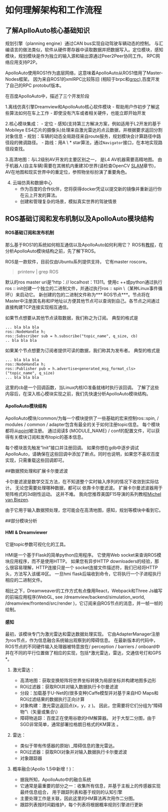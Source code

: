 如何理解架构和工作流程
===========================================

## 了解AplloAuto核心基础知识 

规划引擎（planning engine）通过CAN bus实现自动驾驶车辆动态的控制。 与汇编语言的做法类似，软件从硬件寄存器中读取数据并把数据写入。定位模块，感知模块，规划模块是作为独立的输入源和输出源通过Peer2Peer协同工作。 RPC网络应用支持P2P。
 
ApolloAuto使用ROS1作为底层网络，这意味着ApolloAuto从ROS1借用了Master-Nodes框架。 因为来自ROS1的xmlRPC比较陈旧 \(相较于brpc和[grpc](https://yiakwy.github.io/blog/2017/10/01/gRPC-C-CORE)\),百度开发了自己的RPC protobuf版本。

在百度ApolloAuto中，描述了三个开发阶段

1.离线仿真引擎Dreamview和ApolloAuto核心软件模块
    - 帮助用户作初步了解这些算法如何在车上工作
    - 即使没有汽车或者相关硬件，也能立即开始开发
 
2.核心模块集成：
    - 定位
    - 感知\(支持第三方解决方案，例如适用于L2开发的基于Mobileye ES4芯片的摄像头\)处理来自激光雷达的点云数据，并根据要求返回分割对象信息
    - 规划：车辆的动态全局路径来自route服务，规划模块会计算路径中路径段的微调路径。
    - 路线：用A \ * star算法，通过`Navigator`接口，在本地实现路径段查找。

3.高清地图：与L2级别AV开发的主要区别之一， 是L4 AV机器需要高精地图。 由于机器人\(自主车辆\)需要在其微机内重建3D世界\(请检查OpenCV [SLAM]()章节\)，AV在地图和现实世界中的重定位，参照物坐标扮演了重要角色。

4. 云端仿真和数据中心
    - 作为百度的合作伙伴，您将获得docker凭证以提交新的镜像并重新运行你在云上开发的算法。
    - 创建和管理复杂的场景，模拟真实世界的驾驶情景

## ROS基础订阅和发布机制以及ApolloAuto模块结构

#### ROS基础订阅和发布机制

那么基于ROS1的系统如何相互通信以及ApolloAuto如何利用它？ ROS有[教程](http://wiki.ros.org/ROS/Tutorials)，在分析ApolloAuto模块结构之前，先了解下ROS。


ROS是一款软件，目前仅由Ubuntu系列提供支持， 它有master roscore。

> printenv | grep ROS

默认的ros master uri是“http：// localhost：11311。使用c ++或python通过执行ros :: init创建一个独立的二进制文件，并通过执行ros :: spin \（某种Linux事件循环\）来启动它。 新创建的包的二进制文件称为*** ROS节点***。节点将在Master中注册其名称和IP地址以方便其他节点可以查询到自己。各节点之间通过直接构建TCP连接实现相互通信。

如果节点想要从其他节点读取数据，我们称之为订阅。 典型的格式是
```
... bla bla bla
ros::NodeHandle h;
ros::Subscriber sub = h.subscribe("topic_name", q_size, cb)
.. bla bla bla
```

如果某个节点想要为订阅者提供可读的数据，我们称其为发布者。 典型的格式是
```
... bla bla bla
ros::NodeHandle h;
ros::Publisher pub = h.advertise<generated_msg_format_cls>("topic_name", q_size)
... bla bla bla
```

这里的cb是一个回调函数，当Linux内核IO准备就绪时执行该回调。 了解了这些内容后，在深入核心模块实现之前，我们先快速分析ApolloAuto模块结构。


#### ApolloAuto模块结构

ApolloAuto模块/common/为每一个模块提供了一些基础的宏来控制ros::spin,  / modules / common / adapter包含有最全的关于如何注册topic信息。 每个模块都将从[point](https://github.com/yiakwy/apollo/blob/master/modules/common/adapters/adapter_manager.cc#L50)被注册。 通过阅读$ {MODULE_NAME} / conf的配置文件，可以获得有关模块订阅和发布topic的基本信息。

每个模块首先触发“Init”接口并注册回调。 如果你想在gdb中逐步调试ApolloAuto，请确保在这些回调中添加了断点。同时也说明，如果您不喜欢百度实现，只需重载这些回调即可。

##数据预处理和扩展卡尔曼滤波

卡尔曼滤波是数学交互方法，在不知道整个实时输入序列的情况下收敛到实际估计。 无论您需要处理哪种数据，都可以
依靠卡尔曼滤波。 扩展卡尔曼滤波器用于矩阵格式的3d刚性运动。 这并不难。 我向您推荐美国F15导演的系列教程[Michel van Biezen](https://www.youtube.com/watch?v=CaCcOwJPytQ).

由于它用于输入数据预处理，您可能会在高清地图，感知，规划等模块中看到它。

##部分模块分析

#### HMI & Dreamviewer

它是topic参数可视化化的工具。

HMI是一个基于Flask的简单python应用程序。
它使用Web socket来查询ROS模块应用程序，而不是使用HTTP。 如果您有异步HTTP downloaders的经验，那么很容易理解，HTTP连接只是一个
socket连接文件描述符，我们已经将HTTP头，方法写入该缓冲区。 一旦hmi flask后端收到命令，它将执行一个子进程执行相应的二进制文件。

相比之下，Dreamweaver的工作方式有点像用React，Webpack和Three Js编写的前端应用程序\(WebGL, see /dreamview/backend/simulation_world, /dreamview/frontend/src/render \)，它订阅来自ROS节点的消息，并一帧一帧的绘制。

#### 感知

最初，该模块专门为激光雷达和雷达数据处理实现。 它由AdapterManager注册为ros节点，作为信息融合系统输出观察到的障碍信息。 在最新版本的代码中，ROS节点的不同硬件输入处理器被特意放在/ perception / barriers / onboard中并在不同的平行位置做了相应的实现，包括*激光雷达，雷达，交通信号灯和GPS *。

1.	激光雷达：
    - 高清地图：获取变换矩阵将世界坐标转换为局部坐标并构建地图多边形
    - ROI过滤器：获取ROI并对输入数据执行卡尔曼滤波
    - 分段：加载基于U-Net的\(很多变种\)Caffe模型并对基于来自HD Maps和ROI过滤结果的数据执行正向计算
    - 对象构建：激光雷达返回点\(x，y，z \)。 因此，您需要将它们分组为“障碍物”\（矢量或集合\）
    - 障碍物追踪：百度正在使用谷歌的HM解算器。 对于大型二分图，由于SGD非常简单，通常部署拉格朗日格式的KM算法 。

2.	雷达：
    - 类似于带有传感器的原始\ _障碍信息的激光雷达。
    - ROI过滤器：获取ROI对象并对输入数据执行卡尔曼滤波
    - 对象跟踪器

3.	概率融合\(Apollo 1.5中新增！\)：
    - 据我所知，ApolloAuto中的融合系统
    - 它通常是最重要的部分之一：收集所有信息，并基于主板上的传感器实现最终信息组合，
      用于跟踪列表和基于规则的认知引擎
    - 主要处理工作是关联，因此这里的HM算法再次用作二分图。
    - 跟踪列表按时间戳维护，每个列表将根据概率规则引擎进行更新
